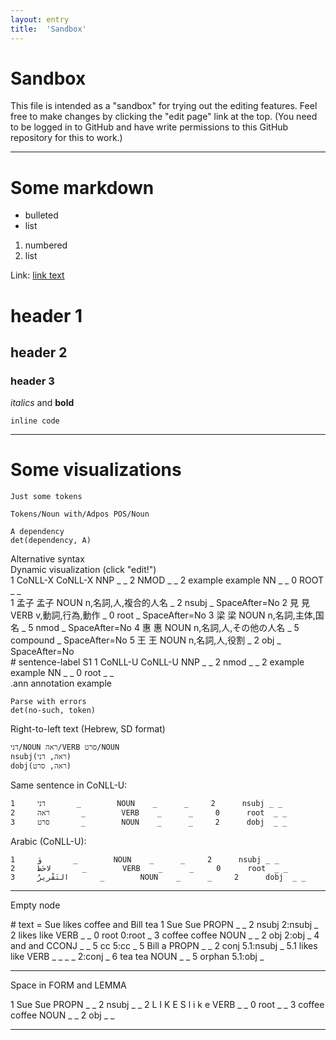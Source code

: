```yaml
---
layout: entry
title:  'Sandbox'
---
```


# Sandbox

This file is intended as a "sandbox" for trying out the editing
features. Feel free to make changes by clicking the "edit page" link
at the top. (You need to be logged in to GitHub and have write
permissions to this GitHub repository for this to work.)

----------

# Some markdown

* bulleted
* list

1. numbered
2. list

Link: [link text](http://www.example.com)

# header 1

## header 2

### header 3

*italics* and **bold**

`inline code`

----------

# Some visualizations

~~~ sdparse
Just some tokens
~~~

~~~ sdparse
Tokens/Noun with/Adpos POS/Noun
~~~

~~~ sdparse
A dependency
det(dependency, A)
~~~

<div class="sd-parse">
Alternative syntax
</div>

<div class="sd-parse" tabs="yes">
Dynamic visualization (click "edit!")
</div>

<div class="conllx-parse" tabs="yes">
1   CoNLL-X   CoNLL-X   NNP   _    _    2    NMOD    _    _
2   example   example   NN    _    _    0    ROOT    _    _
</div>

<div class="conllu-parse" tabs="yes">
1	孟子	孟子	NOUN	n,名詞,人,複合的人名	_	2	nsubj	_	SpaceAfter=No
2	見	見	VERB	v,動詞,行為,動作	_	0	root	_	SpaceAfter=No
3	梁	梁	NOUN	n,名詞,主体,国名	_	5	nmod	_	SpaceAfter=No
4	惠	惠	NOUN	n,名詞,人,その他の人名	_	5	compound	_	SpaceAfter=No
5	王	王	NOUN	n,名詞,人,役割	_	2	obj	_	SpaceAfter=No
</div>

<div class="conllu-parse" tabs="yes">
# sentence-label S1
1   CoNLL-U   CoNLL-U   NNP   _    _    2    nmod    _    _
2   example   example   NN    _    _    0    root    _    _
</div>

<div class="ann-annotation" tabs="yes">
.ann annotation example
</div>

~~~ sdparse
Parse with errors
det(no-such, token)
~~~

Right-to-left text (Hebrew, SD format)

~~~ sdparse
דני/NOUN ראה/VERB סרט/NOUN
nsubj(ראה, דני)
dobj(ראה, סרט)
~~~

Same sentence in CoNLL-U:

~~~ conllu
1     דני       _        NOUN    _      _     2      nsubj _ _
2     ראה       _        VERB    _      _     0      root  _ _
3     סרט       _        NOUN    _      _     2      dobj  _ _
~~~

Arabic (CoNLL-U):

~~~ conllu
1     وَ       _        NOUN    _      _     2      nsubj _ _
2     لاحَظَ       _        VERB    _      _     0      root  _ _
3     التَقْرِيرُ       _        NOUN    _      _     2      dobj  _ _
~~~

----------

Empty node

<div class="conllu-parse" tabs="yes">
# text = Sue likes coffee and Bill tea
1       Sue     Sue     PROPN   _       _       2       nsubj   2:nsubj _
2       likes   like    VERB    _       _       0       root    0:root  _
3       coffee  coffee  NOUN    _       _       2       obj     2:obj   _
4       and     and     CCONJ   _       _       5       cc      5:cc    _
5       Bill    a       PROPN   _       _       2       conj    5.1:nsubj       _
5.1     likes   like    VERB    _       _       _       _       2:conj  _
6       tea     tea     NOUN    _       _       5       orphan  5.1:obj _
</div>

----------

Space in FORM and LEMMA

<div class="conllu-parse" tabs="yes">
1	Sue	Sue	PROPN	_	_	2	nsubj	_	_
2	L I K E S	l i k e	VERB	_	_	0	root	_	_
3	coffee	coffee	NOUN	_	_	2	obj	_	_

</div>

----------
